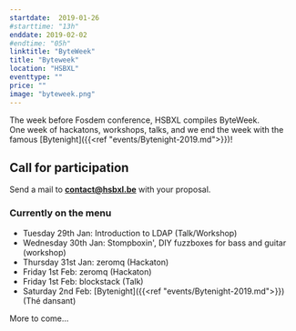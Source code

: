 ```yaml
---
startdate:  2019-01-26
#starttime: "13h"
enddate: 2019-02-02
#endtime: "05h"
linktitle: "ByteWeek"
title: "Byteweek"
location: "HSBXL"
eventtype: ""
price: ""
image: "byteweek.png"
---
```


The week before Fosdem conference, HSBXL compiles ByteWeek.  
One week of hackatons, workshops, talks, and we end the week with the famous [Bytenight]({{<ref "events/Bytenight-2019.md">}})!

## Call for participation
Send a mail to **contact@hsbxl.be** with your proposal.

### Currently on the menu
- Tuesday 29th Jan: Introduction to LDAP (Talk/Workshop)
- Wednesday 30th Jan: Stompboxin', DIY fuzzboxes for bass and guitar (workshop)
- Thursday 31st Jan: zeromq (Hackaton)
- Friday 1st Feb: zeromq (Hackaton)
- Friday 1st Feb: blockstack (Talk)
- Saturday 2nd Feb: [Bytenight]({{<ref "events/Bytenight-2019.md">}}) (Thé dansant)

More to come...